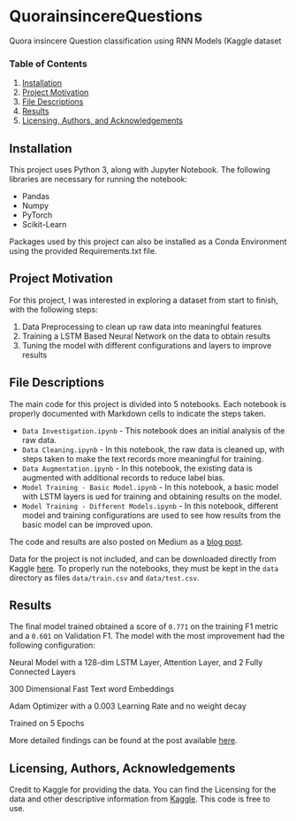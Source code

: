 # QuorainsincereQuestions
Quora insincere Question classification using RNN Models (Kaggle dataset

### Table of Contents

1. [Installation](#installation)
2. [Project Motivation](#motivation)
3. [File Descriptions](#files)
4. [Results](#results)
5. [Licensing, Authors, and Acknowledgements](#licensing)

## Installation <a name="installation"></a>

This project uses Python 3, along with Jupyter Notebook. The following libraries are necessary for running the notebook:
* Pandas
* Numpy
* PyTorch
* Scikit-Learn

Packages used by this project can also be installed as a Conda Environment using the provided Requirements.txt file.

## Project Motivation<a name="motivation"></a>

For this project, I was interested in exploring a dataset from start to finish, with the following steps:
1. Data Preprocessing to clean up raw data into meaningful features
2. Training a LSTM Based Neural Network on the data to obtain results
3. Tuning the model with different configurations and layers to improve results

## File Descriptions <a name="files"></a>

The main code for this project is divided into 5 notebooks. Each notebook is properly documented with Markdown cells to indicate the steps taken.

* `Data Investigation.ipynb` - This notebook does an initial analysis of the raw data.
* `Data Cleaning.ipynb` - In this notebook, the raw data is cleaned up, with steps taken to make the text records more meaningful for training.
* `Data Augmentation.ipynb` - In this notebook, the existing data is augmented with additional records to reduce label bias.
* `Model Training - Basic Model.ipynb` - In this notebook, a basic model with LSTM layers is ued for training and obtaining results on the model.
* `Model Training - Different Models.ipynb` - In this notebook, different model and training configurations are used to see how results from the basic model can be improved upon.

The code and results are also posted on Medium as a [blog post](https://medium.com/ml2vec/learning-insincerity-of-quora-questions-using-lstm-networks-f866ea51957e).

Data for the project is not included, and can be downloaded directly from Kaggle [here](https://www.kaggle.com/c/quora-insincere-questions-classification/overview). To properly run the notebooks, they must be kept in the `data` directory as files `data/train.csv` and `data/test.csv`. 

## Results<a name="results"></a>

The final model trained obtained a score of `0.771` on the training F1 metric and a `0.601` on Validation F1. The model with the most improvement had the following configuration:

Neural Model with a 128-dim LSTM Layer, Attention Layer, and 2 Fully Connected Layers

300 Dimensional Fast Text word Embeddings

Adam Optimizer with a 0.003 Learning Rate and no weight decay

Trained on 5 Epochs


More detailed findings can be found at the post available [here](https://medium.com/ml2vec/learning-insincerity-of-quora-questions-using-lstm-networks-f866ea51957e).

## Licensing, Authors, Acknowledgements<a name="licensing"></a>

Credit to Kaggle for providing the data. You can find the Licensing for the data and other descriptive information from [Kaggle](https://www.kaggle.om). This code is free to use.

